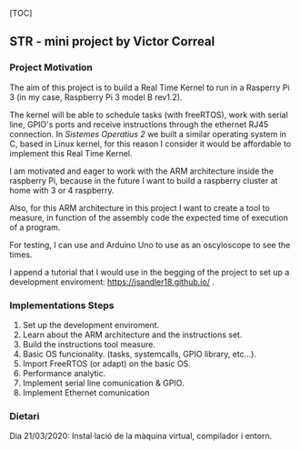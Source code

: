 [TOC]

## STR - mini project by Victor Correal

### Project Motivation

The aim of this project is to build a Real Time Kernel to run in a Rasperry Pi 3 (in my case, Raspberry Pi 3 model B rev1.2). 

The kernel will be able to schedule tasks (with freeRTOS), work with serial line, GPIO's ports and receive instructions through the ethernet RJ45 connection. In *Sistemes Operatius 2* we built a similar operating system in C, based in Linux kernel, for this reason I consider it would be affordable to implement this Real Time Kernel.

I am motivated and eager to work with the ARM architecture inside the raspberry Pi, because in the future I want to build a raspberry cluster at home with 3 or 4 raspberry.

Also, for this ARM architecture in this project I want to create a tool to measure, in function of the assembly code the expected time of execution of a program.

For testing, I can use and Arduino Uno to use as an oscyloscope to see the times.

I append a tutorial that I would use in the begging of the project to set up a development enviroment: https://jsandler18.github.io/ .

### Implementations Steps

1. Set up the development enviroment.
2. Learn about the ARM architecture and the instructions set.
3. Build the instructions tool measure.
4. Basic OS funcionality. (tasks, systemcalls, GPIO library, etc...).
5. Import FreeRTOS (or adapt) on the basic OS.
6. Performance analytic.
7. Implement serial line comunication & GPIO.
8. Implement Ethernet comunication

### Dietari

Dia 21/03/2020: Instal·lació de la màquina virtual, compilador i entorn.

